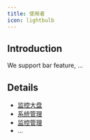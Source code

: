 ```yaml
---
title: 使用者
icon: lightbulb
---
```


## Introduction

We support bar feature, ...

## Details

- [监控大盘](dashboard.md)
- [系统管理](system.md)
- [监控管理](monitor.md)
- ...
